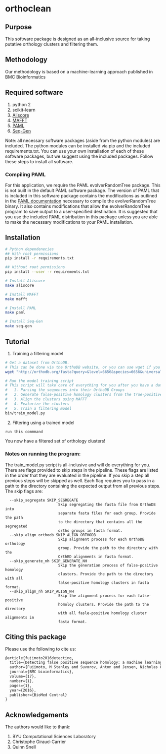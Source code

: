 # orthoclean

## Purpose

This software package is designed as an all-inclusive source for taking putative orthology clusters and filtering them.

## Methodology

Our methodology is based on a machine-learning approach published in BMC Bioinformatics 

## Required software

1. python 2
1. scikit-learn
1. [Aliscore](https://www.zfmk.de/en/research/research-centres-and-groups/aliscore)
1. [MAFFT](http://mafft.cbrc.jp/alignment/software/)
1. [PAML](http://abacus.gene.ucl.ac.uk/software/paml.html)
1. [Seq-Gen](http://tree.bio.ed.ac.uk/software/seqgen/)

Note: all necessary software packages (aside from the python modules) are included.
The python modules can be installed via pip and the included requirements.txt.
You can use your own installation of each of these software packages, but we suggest using the included packages.
Follow these steps to install all software.

### Compiling PAML
For this application, we require the PAML evolverRandomTree package.
This is not built in the default PAML software package.
The version of PAML that is included in this software package contains the modifications as outlined in the [PAML documentation](http://www.molecularevolution.org/molevolfiles/paml/pamlDOC.pdf) necessary to compile the evolverRandomTree binary.
It also contains modifications that allow the evolverRandomTree program to save output to a user-specified destination.
It is suggested that you use the included PAML distribution in this package unless you are able to make the necessary modifications to your PAML installation.

## Installation

```bash
# Python dependenecies
## With root permissions
pip install -r requirements.txt

## Without root permissions
pip install --user -r requirements.txt

# Install Aliscore
make aliscore

# Install MAFFT
make mafft

# Install PAML
make paml

# Install Seq-Gen
make seq-gen
```

## Tutorial

1. Training a filtering model

```bash
# Get a dataset from OrthoDB.
# This can be done via the OrthoDB website, or you can use wget if you know how to query their APIs
wget "http://orthodb.org/fasta?query=&level=6656&species=6656&universal=1&singlecopy=0.9"

# Run the model training script
# This script will take care of everything for you after you have a dataset from OrthoDB, includeing:
#   1. Parsing the sequences into their OrthoDB Groups
#   2. Generate false-positive homology clusters from the true-positive homology clusters
#   3. Align the clusters using MAFFT
#   4. Featurize the clusters
#   5. Train a filtering model
bin/train_model.py
```


2. Filtering using a trained model

```bash
run this commmand
```

You now have a filtered set of orthology clusters!

### Notes on running the program:

The train_model.py script is all-inclusive and will do everything for you.
There are flags provided to skip steps in the pipeline.
These flags are listed in the order that they are evaluated in the pipeline.
If you skip a step all previous steps will be skipped as well.
Each flag requires you to pass in a path to the directory containing the expected output from all previous steps.
The skip flags are:

```
  --skip_segregate SKIP_SEGREGATE
                        Skip segregating the fasta file from OrthoDB into
                        separate fasta files for each group. Provide the path
                        to the directory that contains all the segregated
                        ortho groups in fasta format.
  --skip_align_orthodb SKIP_ALIGN_ORTHODB
                        Skip alignment process for each OrthoDB orthology
                        group. Provide the path to the directory with the
                        OrthBD alignments in fasta format.
  --skip_generate_nh SKIP_GENERATE_NH
                        Skip the generation process of false-positive homology
                        clusters. Provide the path to the directory with all
                        false-positive homology clusters in fasta format.
  --skip_align_nh SKIP_ALIGN_NH
                        Skip the alignment process for each false-positive
                        homoloy clusters. Provide the path to the directory
                        with all fasle-positive homology cluster alignments in
                        fasta format.
```

## Citing this package

Please use the following to cite us:

```tex
@article{fujimoto2016detecting,
  title={Detecting false positive sequence homology: a machine learning approach},
  author={Fujimoto, M Stanley and Suvorov, Anton and Jensen, Nicholas O and Clement, Mark J and Bybee, Seth M},
  journal={BMC bioinformatics},
  volume={17},
  number={1},
  pages={1},
  year={2016},
  publisher={BioMed Central}
}
```

## Acknowledgements

The authors would like to thank:

1. BYU Computational Sciences Laboratory
1. Christophe Giraud-Carrier
1. Quinn Snell
